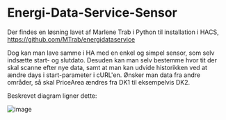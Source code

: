 # Energi-Data-Service-Sensor

Der findes en løsning lavet af Marlene Trab i Python til installation i HACS, https://github.com/MTrab/energidataservice

Dog kan man lave samme i HA med en enkel og simpel sensor, som selv indsætte start- og slutdato. Desuden kan man selv bestemme hvor tit der skal scanne efter nye data, samt at man kan udvide historikken ved at ændre days i start-parameter i cURL'en. Ønsker man data fra andre områder, så skal PriceArea ændres fra DK1 til eksempelvis DK2.

Beskrevet diagram ligner dette:

![image](https://user-images.githubusercontent.com/103023823/183290946-112ce31c-cee0-4904-8b8a-543f35cd5eb8.png)
